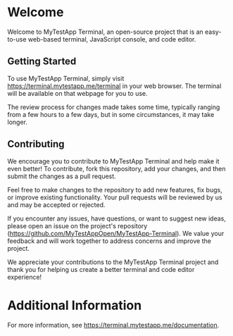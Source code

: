 # Welcome

Welcome to MyTestApp Terminal, an open-source project that is an easy-to-use web-based terminal, JavaScript console, and code editor.

## Getting Started

To use MyTestApp Terminal, simply visit https://terminal.mytestapp.me/terminal in your web browser. The terminal will be available on that webpage for you to use.

The review process for changes made takes some time, typically ranging from a few hours to a few days, but in some circumstances, it may take longer.

## Contributing

We encourage you to contribute to MyTestApp Terminal and help make it even better! To contribute, fork this repository, add your changes, and then submit the changes as a pull request.

Feel free to make changes to the repository to add new features, fix bugs, or improve existing functionality. Your pull requests will be reviewed by us and may be accepted or rejected.

If you encounter any issues, have questions, or want to suggest new ideas, please open an issue on the project's repository (https://github.com/MyTestAppOpen/MyTestApp-Terminal). We value your feedback and will work together to address concerns and improve the project.

We appreciate your contributions to the MyTestApp Terminal project and thank you for helping us create a better terminal and code editor experience!

# Additional Information

For more information, see https://terminal.mytestapp.me/documentation.
